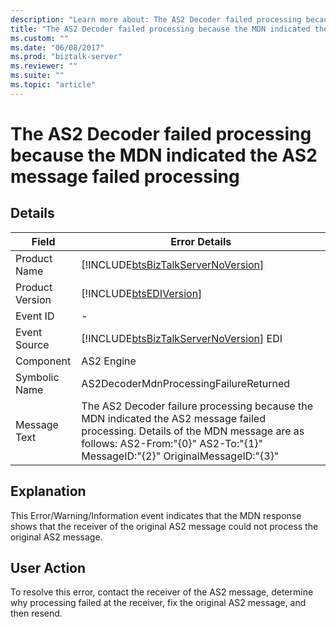 ```yaml
---
description: "Learn more about: The AS2 Decoder failed processing because the MDN indicated the AS2 message failed processing"
title: "The AS2 Decoder failed processing because the MDN indicated the AS2 message failed processing"
ms.custom: ""
ms.date: "06/08/2017"
ms.prod: "biztalk-server"
ms.reviewer: ""
ms.suite: ""
ms.topic: "article"
---
```

# The AS2 Decoder failed processing because the MDN indicated the AS2 message failed processing
## Details  
  
|    Field             |    Error Details                                                                                                                                                                                                              |
|-----------------|------------------------------------------------------------------------------------------------------------------------------------------------------------------------------------------------------------------|
|  Product Name   |                                                                [!INCLUDE[btsBizTalkServerNoVersion](../includes/btsbiztalkservernoversion-md.md)]                                                                |
| Product Version |                                                                            [!INCLUDE[btsEDIVersion](../includes/btsediversion-md.md)]                                                                            |
|    Event ID     |                                                                                                        -                                                                                                         |
|  Event Source   |                                                              [!INCLUDE[btsBizTalkServerNoVersion](../includes/btsbiztalkservernoversion-md.md)] EDI                                                              |
|    Component    |                                                                                                    AS2 Engine                                                                                                    |
|  Symbolic Name  |                                                                                      AS2DecoderMdnProcessingFailureReturned                                                                                      |
|  Message Text   | The AS2 Decoder failure processing because the MDN indicated the AS2 message failed processing.  Details of the MDN message are as follows:  AS2-From:"{0}" AS2-To:"{1}" MessageID:"{2}" OriginalMessageID:"{3}" |
  
## Explanation  
 This Error/Warning/Information event indicates that the MDN response shows that the receiver of the original AS2 message could not process the original AS2 message.  
  
## User Action  
 To resolve this error, contact the receiver of the AS2 message, determine why processing failed at the receiver, fix the original AS2 message, and then resend.
